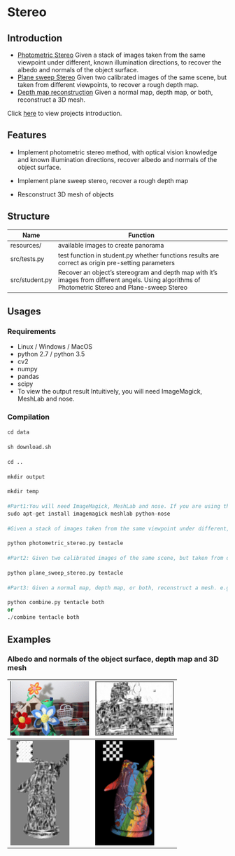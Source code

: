 # Stereo

## Introduction

* [Photometric Stereo](http://www.cs.cornell.edu/courses/cs5670/2018sp/projects/pa4/index.html#photometricstereo) Given a stack of images taken from the same viewpoint under different, known illumination directions, to recover the albedo and normals of the object surface.
* [Plane sweep Stereo](http://www.cs.cornell.edu/courses/cs5670/2018sp/projects/pa4/index.html#planesweepstereo) Given two calibrated images of the same scene, but taken from different viewpoints,  to recover a rough depth map.
* [Depth map reconstruction](http://www.cs.cornell.edu/courses/cs5670/2018sp/projects/pa4/index.html#depthmapreconstruction) Given a normal map, depth map, or both, reconstruct a 3D mesh.

Click [here](http://www.cs.cornell.edu/courses/cs5670/2018sp/projects/pa4/index.html) to view projects introduction. 

## Features

* Implement photometric stereo method, with optical vision knowledge and known illumination directions, recover albedo and normals of the object surface.

* Implement plane sweep stereo, recover a rough depth map

* Resconstruct 3D mesh of objects

  


## Structure

| Name           | Function                                                     |
| -------------- | ------------------------------------------------------------ |
| resources/     | available images to create  panorama                         |
| src/tests.py   | test function in student.py whether functions results are correct as origin pre-setting parameters |
| src/student.py | Recover an object’s stereogram and depth map with it’s images from different angels. Using algorithms of Photometric Stereo and Plane-sweep Stereo |

## Usages

### Requirements

* Linux / Windows / MacOS
* python 2.7 / python 3.5
* cv2
* numpy
* pandas
* scipy
* To view the output result Intuitively, you will need ImageMagick, MeshLab and nose.

### Compilation

``` python
cd data 

sh download.sh 

cd .. 

mkdir output 

mkdir temp

#Part1:You will need ImageMagick, MeshLab and nose. If you are using the class VM then run:
sudo apt-get install imagemagick meshlab python-nose

#Given a stack of images taken from the same viewpoint under different, known illumination directions, your task is to recover the albedo and normals of the object surface. E.g.,

python photometric_stereo.py tentacle

#Part2: Given two calibrated images of the same scene, but taken from different viewpoints, your task is to recover a rough depth map. For example, if you use the tentacle dataset

python plane_sweep_stereo.py tentacle

#Part3: Given a normal map, depth map, or both, reconstruct a mesh. e.g.,

python combine.py tentacle both 
or 
./combine tentacle both 

```

## Examples

### Albedo and normals of the object surface, depth map and 3D mesh

| ![](https://github.com/ReynoldZhao/Project4_Stereo/raw/master/Project_4Results/Flowers_projected.gif) | ![](https://github.com/ReynoldZhao/Project4_Stereo/raw/master/Project_4Results/Flowers_ncc.gif) |
| ------------------------------------------------------------ | ------------------------------------------------------------ |
| ![](https://github.com/ReynoldZhao/Project4_Stereo/raw/master/Project_4Results/tentacle_ncc.gif) | ![](https://github.com/ReynoldZhao/Project4_Stereo/raw/master/Project_4Results/tentacle_projected.gif) |
